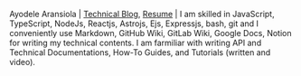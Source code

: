 Ayodele Aransiola | [Technical Blog](https://leomofthings.com), [Resume](https://docs.google.com/document/d/1le4Uc4fnPG98Vp_jL2fEsU88qpb1hmkxtXq5eoB9u4s/edit?usp=sharing) | I am skilled in JavaScript, TypeScript, NodeJs, Reactjs, Astrojs, Ejs, Expressjs, bash, git and I conveniently use Markdown, GitHub Wiki, GitLab Wiki, Google Docs, Notion for writing my technical contents. I am farmiliar with writing API and Technical Documentations, How-To Guides, and Tutorials (written and video).
